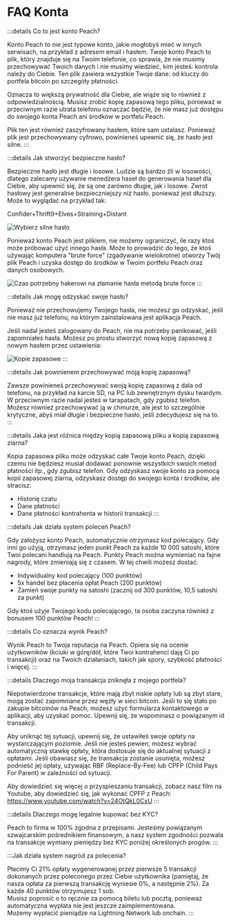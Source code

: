 # FAQ Konta

:::details Co to jest konto Peach?

Konto Peach to nie jest typowe konto, jakie mogłobyś mieć w innych serwisach, na przykład z adresem email i hasłem. Twoje konto Peach to plik, który znajduje się na Twoim telefonie, co sprawia, że nie musimy przechowywać Twoich danych i nie musimy wiedzieć, kim jesteś: kontrola należy do Ciebie. Ten plik zawiera wszystkie Twoje dane: od kluczy do portfela bitcoin po szczegóły płatności.

Oznacza to większą prywatność dla Ciebie, ale wiąże się to również z odpowiedzialnością. Musisz zrobić kopię zapasową tego pliku, ponieważ w przeciwnym razie utrata telefonu oznaczać będzie, że nie masz już dostępu do swojego konta Peach ani środków w portfelu Peach.

Plik ten jest również zaszyfrowany hasłem, które sam ustalasz. Ponieważ plik jest przechowywany cyfrowo, powinieneś upewnić się, że hasło jest silne.
:::

:::details Jak stworzyć bezpieczne hasło?

Bezpieczne hasło jest długie i losowe. Ludzie są bardzo źli w losowości, dlatego zalecamy używanie menedżera haseł do generowania haseł dla Ciebie, aby upewnić się, że są one zarówno długie, jak i losowe. Zwrot hasłowy jest generalnie bezpieczniejszy niż hasło, ponieważ jest dłuższy. Może to wyglądać na przykład tak:

Confider+Thrift9+Elves+Straining+Distant

![Wybierz silne hasło](/img/faq/account/StrongPassword.png)

Ponieważ konto Peach jest plikiem, nie możemy ograniczyć, ile razy ktoś może próbować użyć innego hasła. Może to prowadzić do tego, że ktoś używając komputera "brute force" (zgadywanie wielokrotne) otworzy Twój plik Peach i uzyska dostęp do środków w Twoim portfelu Peach oraz danych osobowych.

![Czas potrzebny hakerowi na złamanie hasła metodą brute force](/img/faq/account/PWBruteForce.png)
:::

:::details Jak mogę odzyskać swoje hasło?

Ponieważ nie przechowujemy Twojego hasła, nie możesz go odzyskać, jeśli nie masz już telefonu, na którym zainstalowana jest aplikacja Peach.

Jeśli nadal jesteś zalogowany do Peach, nie ma potrzeby panikować, jeśli zapomniałeś hasła. Możesz po prostu stworzyć nową kopię zapasową z nowym hasłem przez ustawienia:

![Kopie zapasowe](/img/faq/account/backups.png)
:::

:::details Jak powinienem przechowywać moją kopię zapasową?

Zawsze powinieneś przechowywać swoją kopię zapasową z dala od telefonu, na przykład na karcie SD, na PC lub zewnętrznym dysku twardym. W przeciwnym razie nadal jesteś w tarapatach, gdy zgubisz telefon. Możesz również przechowywać ją w chmurze, ale jest to szczególnie krytyczne, abyś miał długie i bezpieczne hasło, jeśli zdecydujesz się na to.
:::

:::details Jaka jest różnica między kopią zapasową pliku a kopią zapasową ziarna?

Kopia zapasowa pliku może odzyskać całe Twoje konto Peach, dzięki czemu nie będziesz musiał dodawać ponownie wszystkich swoich metod płatności itp., gdy zgubisz telefon. Gdy odzyskasz swoje konto za pomocą kopii zapasowej ziarna, odzyskasz dostęp do swojego konta i środków, ale stracisz:

- Historię czatu
- Dane płatności
- Dane płatności kontrahenta w historii transakcji
:::

:::details Jak działa system poleceń Peach?

Gdy założysz konto Peach, automatycznie otrzymasz kod polecający. Gdy inni go użyją, otrzymasz jeden punkt Peach za każde 10 000 satoshi, które Twoi polecani handlują na Peach. Punkty Peach można wymieniać na fajne nagrody, które zmieniają się z czasem. W tej chwili możesz dostać:

- Indywidualny kod polecający (100 punktów)
- 5x handel bez płacenia opłat Peach (200 punktów)
- Zamień swoje punkty na satoshi (zacznij od 300 punktów, 10,5 satoshi za punkt)

Gdy ktoś użyje Twojego kodu polecającego, ta osoba zaczyna również z bonusem 100 punktów Peach!
:::

:::details Co oznacza wynik Peach?

Wynik Peach to Twoja reputacja na Peach. Opiera się na ocenie użytkowników (kciuki w górę/dół, które Twoi kontrahenci dają Ci po transakcji) oraz na Twoich działaniach, takich jak spory, szybkość płatności i więcej.
:::

:::details Dlaczego moja transakcja zniknęła z mojego portfela?

Niepotwierdzone transakcje, które mają zbyt niskie opłaty lub są zbyt stare, mogą zostać zapomniane przez węzły w sieci bitcoin.
Jeśli to się stało po zakupie bitcoinów na Peach, możesz użyć formularza kontaktowego w aplikacji, aby uzyskać pomoc. Upewnij się, że wspominasz o powiązanym id transakcji.

Aby uniknąć tej sytuacji, upewnij się, że ustawiłeś swoje opłaty na wystarczającym poziomie. Jeśli nie jesteś pewien, możesz wybrać automatyczną stawkę opłaty, która dostosuje się do aktualnej sytuacji z opłatami.
Jeśli obawiasz się, że transakcja zostanie usunięta, możesz podnieść jej opłaty, używając RBF (Replace-By-Fee) lub CPFP (Child Pays For Parent) w zależności od sytuacji.

Aby dowiedzieć się więcej o przyspieszaniu transakcji, zobacz nasz film na Youtube, aby dowiedzieć się, jak wykonać CPFP z Peach: https://www.youtube.com/watch?v=24OtQkL0CxU
:::

:::details Dlaczego mogę legalnie kupować bez KYC?

Peach to firma w 100% zgodna z przepisami. Jesteśmy powiązanym szwajcarskim pośrednikiem finansowym, a nasz system zgodności pozwala na transakcje wymiany pieniędzy bez KYC poniżej określonych progów.
:::

:::Jak działa system nagród za polecenia? 

Płacimy Ci 21% opłaty wygenerowanej przez pierwsze 5 transakcji dokonanych przez poleconego przez Ciebie użytkownika (pamiętaj, że nasza opłata za pierwszą transakcję wyniesie 0%, a następnie 2%). Za każde 40 punktów otrzymujesz 1 sob.  
Musisz poprosić o to ręcznie za pomocą biletu lub pocztą, ponieważ automatyczna wypłata nie jest jeszcze zaimplementowana.  
Możemy wypłacić pieniądze na Lightning Network lub onchain. 
:::

